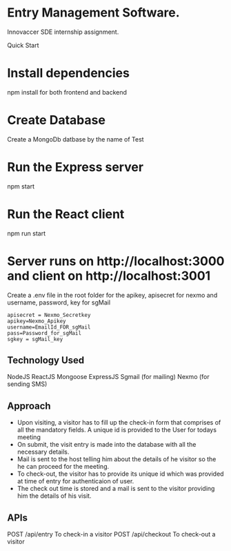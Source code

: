 # Entry Management Software. 
Innovaccer SDE internship assignment.

Quick Start
# Install dependencies
npm install for both frontend and backend

# Create Database
Create a MongoDb datbase by the name of Test

# Run the Express server
npm start

# Run the React client
npm run start

# Server runs on http://localhost:3000 and client on http://localhost:3001

Create a .env file in the root folder for the apikey, apisecret for nexmo and username, password, key for sgMail

```
apisecret = Nexmo_Secretkey
apikey=Nexmo_Apikey
username=EmailId_FOR_sgMail
pass=Password_for_sgMail
sgkey = sgMail_key
```

## Technology Used
NodeJS
ReactJS
Mongoose
ExpressJS
Sgmail (for mailing)
Nexmo (for sending SMS)
## Approach
- Upon visiting, a visitor has to fill up the check-in form that comprises of all the mandatory fields. A unique id is provided to the User for todays meeting
- On submit, the visit entry is made into the database with all the necessary details.
- Mail is sent to the host telling him about the details of he visitor so the he can proceed for the meeting.
- To check-out, the visitor has to provide its unique id which was provided at time of entry for authenticaion of user.
- The check out time is stored and a mail is sent to the visitor providing him the details of his visit. 
## APIs
POST /api/entry
To check-in a visitor
POST /api/checkout
To check-out a visitor
